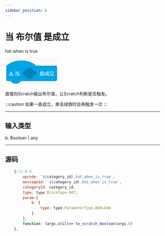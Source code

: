 ```yaml
---
sidebar_position: 6
---
```

# 当 布尔值 是成立

hat when is true

![img](img\hat_when_is_true\image.png)  

直接向Scratch输出布尔值，让Scratch判断是否触发。  

:::caution
如果一直成立，单击绿旗时会再触发一次
:::


***
## 输入类型
b: Boolean | any  


***
## 源码
```js title="/categorys/convenient.js"
    {//2.0.0
        opcode: `${category_id}.hat_when_is_true`,
        messageId: `${category_id}.hat_when_is_true`,
        categoryId: category_id,
        type: type.BlockType.HAT,
        param:{
            b: {
                type: type.ParameterType.BOOLEAN
            },
        },
        function: (args,util)=> to_scratch_boolean(args.b)
    },
```
